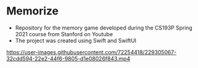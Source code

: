 # Memorize
* Repository for the memory game developed during the CS193P Spring 2021 course from Stanford on Youtube
* The project was created using Swift and SwiftUI

https://user-images.githubusercontent.com/72254418/229305067-32cdd594-22e2-44f6-9805-d1e08026f843.mp4
